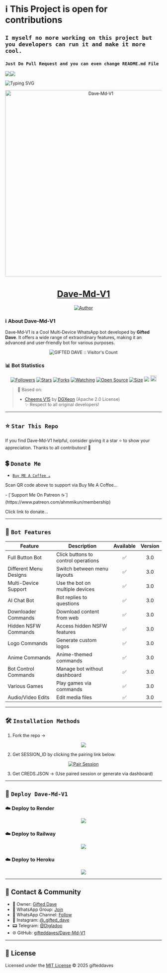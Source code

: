 # ℹ️ **This Project is open for contributions**  
## `I myself no more working on this project but you developers can run it and make it more cool.`  
### `Just Do Pull Request and you can even change README.md File`

<a><img src='https://i.imgur.com/LyHic3i.gif'/></a><a><img src='https://i.imgur.com/LyHic3i.gif'/></a>

![Typing SVG](https://readme-typing-svg.demolab.com?font=Ribeye&size=50&pause=1000&color=A93226&center=true&width=900&height=100&lines=Its%20Dave-Md-V1;%20Multi-Device%20WhatsApp%20Bot;%20Developed%20By%20GIFTED%20DAVE)

<p align="center">
  <a href="https://github.com/gifteddaves/Dave-Md-V1">
    <img alt="Dave‑Md‑V1" height="600" width="600" src="https://files.catbox.moe/wlblpx.jpg">
    <h1 align="center">Dave-Md-V1</h1>
  </a>
</p>   

<p align="center">
  <a href="https://github.com/gifteddaves"><img title="Author" src="https://img.shields.io/badge/CREATOR-GIFTED%20DAVE%20SER-black.svg?style=for-the-badge&logo=github"></a>
</p>

### ℹ️ **About Dave‑Md‑V1**  
Dave‑Md‑V1 is a Cool Multi‑Device WhatsApp bot developed by **Gifted Dave**. It offers a wide range of extraordinary features, making it an advanced and user‑friendly bot for various purposes.

<p align="center"><img src="https://profile-counter.glitch.me/{Dave‑Md‑V1}/count.svg" alt="GIFTED DAVE :: Visitor's Count" /></p>

### 📊 **Bot Statistics**  
<p align="center">
<a href="https://github.com/gifteddaves/followers"><img title="Followers" src="https://img.shields.io/github/followers/gifteddaves?color=red&style=flat-square"></a>
<a href="https://github.com/gifteddaves/Dave-Md-V1/stargazers/"><img title="Stars" src="https://img.shields.io/github/stars/gifteddaves/Dave-Md-V1?color=blue&style=flat-square"></a>
<a href="https://github.com/gifteddaves/Dave-Md-V1/network/members"><img title="Forks" src="https://img.shields.io/github/forks/gifteddaves/Dave-Md-V1?color=red&style=flat-square"></a>
<a href="https://github.com/gifteddaves/Dave-Md-V1/watchers"><img title="Watching" src="https://img.shields.io/github/watchers/gifteddaves/Dave-Md-V1?label=Watchers&color=blue&style=flat-square"></a>
<a href="https://github.com/gifteddaves/Dave-Md-V1"><img title="Open Source" src="https://img.shields.io/badge/Author-GIFTED%20DAVE‑SER-red?v=103"></a>
<a href="https://github.com/gifteddaves/Dave-Md-V1/"><img title="Size" src="https://img.shields.io/github/repo-size/gifteddaves/Dave-Md-V1?style=flat-square&color=green"></a>
<a href="https://hits.seeyoufarm.com"><img src="https://hits.seeyoufarm.com/api/count/incr/badge.svg?url=https%3A%2F%2Fgithub.com%2Fgifteddaves%2FDave-Md-V1&count_bg=%2379C83D&title_bg=%23555555&icon=probot.svg&icon_color=%2300FF6D&title=hits&edge_flat=false"/></a>
<a href="https://github.com/gifteddaves/Dave-Md-V1/graphs/commit-activity"><img height="20" src="https://img.shields.io/badge/Maintained%3F-yes-green.svg"></a>
</p>

> 🧠 Based on:  
> - [Cheems V15](https://github.com/DGXeon/CheemsBot-MD3) by [DGXeon](https://github.com/DGXeon) (Apache 2.0 License)  
> ✨ Respect to all original developers!

---

## ⭐ `Star This Repo`  
If you find Dave‑Md‑V1 helpful, consider giving it a star ⭐ to show your appreciation. Thanks to all contributors! 🚀

## 💲 `Donate Me`  
- [`Buy ME A Coffee ☕`](https://i.ibb.co/SBXWb1R/donate.jpg)  
<p align="left">Scan QR code above to support via Buy Me A Coffee…</p>  
- [`Support Me On Patreon ☕`](https://www.patreon.com/ahmmikun/membership)  
<p align="left">Click link to donate…</p>

---

## 🚀 `Bot Features`  
| Feature | Description | Available | Version |
|--------|-------------|:---------:|:-------:|
| Full Button Bot | Click buttons to control operations | ✅ | 3.0 |
| Different Menu Designs | Switch between menu layouts | ✅ | 3.0 |
| Multi-Device Support | Use the bot on multiple devices | ✅ | 3.0 |
| AI Chat Bot | Bot replies to questions | ✅ | 3.0 |
| Downloader Commands | Download content from web | ✅ | 3.0 |
| Hidden NSFW Commands | Access hidden NSFW features | ✅ | 3.0 |
| Logo Commands | Generate custom logos | ✅ | 3.0 |
| Anime Commands | Anime-themed commands | ✅ | 3.0 |
| Bot Control Commands | Manage bot without dashboard | ✅ | 3.0 |
| Various Games | Play games via commands | ✅ | 3.0 |
| Audio/Video Edits | Edit media files | ✅ | 3.0 |

---

## 🛠️ `Installation Methods`  
1. Fork the repo →  
<p align="center">
  <img src="https://img.shields.io/badge/Fork%20Repo-black?style=for-the-badge&logo=github&logoColor=white">
</p>

2. Get SESSION_ID by clicking the pairing link below:

<p align="center">
  <a href="https://gifteddavesessions-22e90aefabe8.herokuapp.com" target="_blank">
    <img src="https://img.shields.io/badge/Click%20Here%20to%20Pair%20Session-FF0000?style=for-the-badge&logo=whatsapp&logoColor=white" alt="Pair Session">
  </a>
</p>

3. Get CREDS.JSON → (Use paired session or generate via dashboard)

---

## 🚀 `Deploy Dave-Md-V1`  

### ☁️ Deploy to Render  
<p align="center">
  <a href="https://render.com" target="_blank">
    <img src="https://img.shields.io/badge/Deploy_to-Render-7289da?style=for-the-badge&logo=render&logoColor=white">
  </a>
</p>

### ☁️ Deploy to Railway  
<p align="center">
  <a href="https://railway.app" target="_blank">
    <img src="https://img.shields.io/badge/Deploy_to-Railway-0b0b0b?style=for-the-badge&logo=railway&logoColor=white">
  </a>
</p>

### ☁️ Deploy to Heroku  
<p align="center">
  <a href="https://heroku.com/deploy?template=https://github.com/gifteddaves/Dave-Md-V1" target="_blank">
    <img src="https://img.shields.io/badge/Deploy_to-Heroku-430098?style=for-the-badge&logo=heroku&logoColor=white">
  </a>
</p>

---

## 🔗 Contact & Community  
- 👤 Owner: [Gifted Dave](https://wa.me/254104260236)  
- 💬 WhatsApp Group: [Join](https://chat.whatsapp.com/CaPeB0sVRTrL3aG6asYeAC)  
- 📢 WhatsApp Channel: [Follow](https://whatsapp.com/channel/0029VbApvFQ2Jl84lhONkc3k)  
- 📸 Instagram: [@_gifted_dave](https://www.instagram.com/_gifted_dave)  
- 📟 Telegram: [@Digladoo](https://t.me/Digladoo)  
- 🌐 GitHub: [gifteddaves/Dave-Md-V1](https://github.com/gifteddaves/Dave-Md-V1)

---

## 📜 License  
Licensed under the [MIT License](./LICENSE) © 2025 gifteddaves
